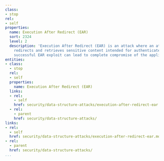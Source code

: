 ```yaml
---
class:
- stop
rel:
- self
properties:
  name: Execution After Redirect (EAR)
  sort: 2324
  level: 2
  description: 'Execution After Redirect (EAR) is an attack where an attacker ignores
    redirects and retrieves sensitive content intended for authenticated users. A
    successful EAR exploit can lead to complete compromise of the application. '
entities:
- class:
  - stop
  rel:
  - self
  properties:
    name: Execution After Redirect (EAR)
  links:
  - rel:
    - self
    href: security/data-structure-attacks/execution-after-redirect-ear.md
  - rel:
    - parent
    href: security/data-structure-attacks/
links:
- rel:
  - self
  href: security/data-structure-attacks/execution-after-redirect-ear.md
- rel:
  - parent
  href: security/data-structure-attacks/
...
```

